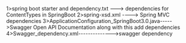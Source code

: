 1>spring boot starter and dependency.txt ---> dependencies for ContentTypes in SpringBoot
2>spring-xsd.xml ----> Spring MVC dependencies 
3>ApplicationConfiguration_SpringBoot3.0.java----->Swagger Open API Documentation along with this add dependencies 
4>Swagger_dependency.xml-------------->swagger dependency
